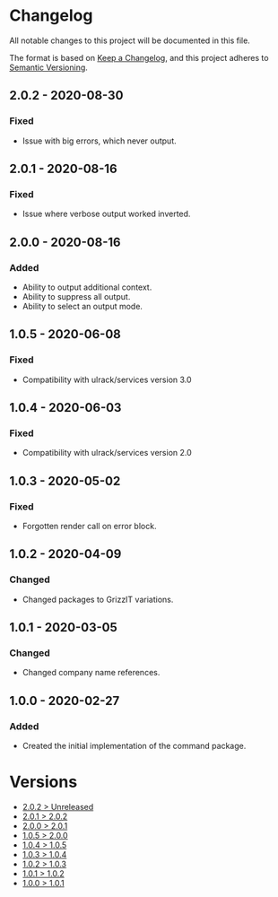 # Changelog
All notable changes to this project will be documented in this file.

The format is based on [Keep a Changelog](https://keepachangelog.com/en/1.0.0/),
and this project adheres to [Semantic Versioning](https://semver.org/spec/v2.0.0.html).

## 2.0.2 - 2020-08-30
### Fixed
- Issue with big errors, which never output.

## 2.0.1 - 2020-08-16
### Fixed
- Issue where verbose output worked inverted.

## 2.0.0 - 2020-08-16
### Added
- Ability to output additional context.
- Ability to suppress all output.
- Ability to select an output mode.

## 1.0.5 - 2020-06-08
### Fixed
- Compatibility with ulrack/services version 3.0

## 1.0.4 - 2020-06-03
### Fixed
- Compatibility with ulrack/services version 2.0

## 1.0.3 - 2020-05-02
### Fixed
- Forgotten render call on error block.

## 1.0.2 - 2020-04-09
### Changed
- Changed packages to GrizzIT variations.

## 1.0.1 - 2020-03-05
### Changed
- Changed company name references.

## 1.0.0 - 2020-02-27
### Added
- Created the initial implementation of the command package.

# Versions
- [2.0.2 > Unreleased](https://github.com/ulrack/command/compare/2.0.2...HEAD)
- [2.0.1 > 2.0.2](https://github.com/ulrack/command/compare/2.0.1...2.0.2)
- [2.0.0 > 2.0.1](https://github.com/ulrack/command/compare/2.0.0...2.0.1)
- [1.0.5 > 2.0.0](https://github.com/ulrack/command/compare/1.0.5...2.0.0)
- [1.0.4 > 1.0.5](https://github.com/ulrack/command/compare/1.0.4...1.0.5)
- [1.0.3 > 1.0.4](https://github.com/ulrack/command/compare/1.0.3...1.0.4)
- [1.0.2 > 1.0.3](https://github.com/ulrack/command/compare/1.0.2...1.0.3)
- [1.0.1 > 1.0.2](https://github.com/ulrack/command/compare/1.0.1...1.0.2)
- [1.0.0 > 1.0.1](https://github.com/ulrack/command/compare/1.0.0...1.0.1)
